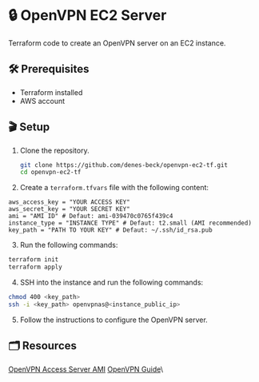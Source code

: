 # 🔒 OpenVPN EC2 Server

Terraform code to create an OpenVPN server on an EC2 instance.

## 🛠️ Prerequisites

- Terraform installed
- AWS account

## 🎬 Setup

1. Clone the repository.

   ```bash
   git clone https://github.com/denes-beck/openvpn-ec2-tf.git
   cd openvpn-ec2-tf
   ```

2. Create a `terraform.tfvars` file with the following content:

```hcl
aws_access_key = "YOUR ACCESS KEY"
aws_secret_key = "YOUR SECRET KEY"
ami = "AMI ID" # Defaut: ami-039470c0765f439c4
instance_type = "INSTANCE TYPE" # Defaut: t2.small (AMI recommended)
key_path = "PATH TO YOUR KEY" # Defaut: ~/.ssh/id_rsa.pub
```

3. Run the following commands:

```bash
terraform init
terraform apply
```

4. SSH into the instance and run the following commands:

```bash
chmod 400 <key_path>
ssh -i <key_path> openvpnas@<instance_public_ip>
```

5. Follow the instructions to configure the OpenVPN server.

## 🗂️ Resources

[OpenVPN Access Server AMI](https://aws.amazon.com/marketplace/pp/prodview-y3m73u6jd5srk?applicationId=AWSMPContessa&ref_=beagle&sr=0-1)
[OpenVPN Guide](https://openvpn.net/as-docs/aws-ec2.html)\

